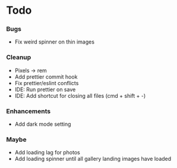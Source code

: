 # Todo

### Bugs
* Fix weird spinner on thin images

### Cleanup
* Pixels -> rem
* Add prettier commit hook
* Fix prettier/eslint conflicts
* IDE: Run prettier on save
* IDE: Add shortcut for closing all files (cmd + shift + -)

### Enhancements
* Add dark mode setting

### Maybe
* Add loading lag for photos
* Add loading spinner until all gallery landing images have loaded


